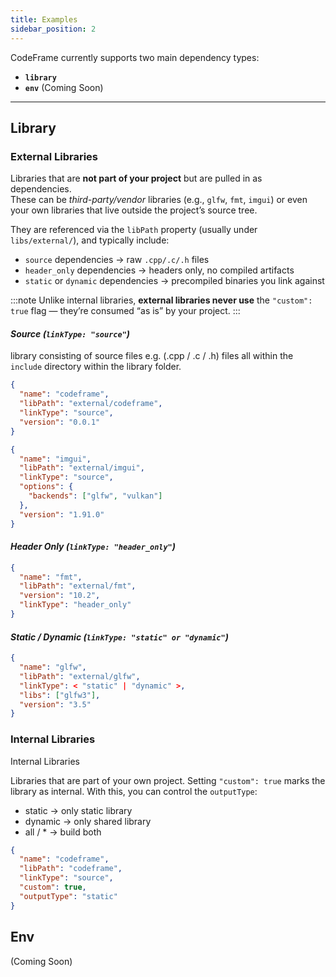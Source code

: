 ```yaml
---
title: Examples
sidebar_position: 2
---
```


CodeFrame currently supports two main dependency types:

- **`library`**
- **`env`** (Coming Soon)

---

## Library

### External Libraries

Libraries that are **not part of your project** but are pulled in as dependencies.  
These can be _third-party/vendor_ libraries (e.g., `glfw`, `fmt`, `imgui`) or even your own libraries that live outside the project’s source tree.

They are referenced via the `libPath` property (usually under `libs/external/`), and typically include:

- `source` dependencies → raw `.cpp/.c/.h` files
- `header_only` dependencies → headers only, no compiled artifacts
- `static` or `dynamic` dependencies → precompiled binaries you link against

:::note
Unlike internal libraries, **external libraries never use** the `"custom": true` flag — they’re consumed “as is” by your project.
:::

#### _Source (`linkType: "source"`)_

library consisting of source files e.g. (.cpp / .c / .h) files all within the `include` directory within the library folder.

```json title="Internal Source Library"
{
  "name": "codeframe",
  "libPath": "external/codeframe",
  "linkType": "source",
  "version": "0.0.1"
}
```

```json title="With Options"
{
  "name": "imgui",
  "libPath": "external/imgui",
  "linkType": "source",
  "options": {
    "backends": ["glfw", "vulkan"]
  },
  "version": "1.91.0"
}
```

#### _Header Only (`linkType: "header_only"`)_

```json
{
  "name": "fmt",
  "libPath": "external/fmt",
  "version": "10.2",
  "linkType": "header_only"
}
```

#### _Static / Dynamic (`linkType: "static" or "dynamic"`)_

```json
{
  "name": "glfw",
  "libPath": "external/glfw",
  "linkType": < "static" | "dynamic" >,
  "libs": ["glfw3"],
  "version": "3.5"
}
```

### Internal Libraries

Internal Libraries

Libraries that are part of your own project.
Setting `"custom": true` marks the library as internal.
With this, you can control the `outputType`:

- static → only static library
- dynamic → only shared library
- all / \* → build both

```json Library with options
{
  "name": "codeframe",
  "libPath": "codeframe",
  "linkType": "source",
  "custom": true,
  "outputType": "static"
}
```

## Env

(Coming Soon)

